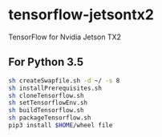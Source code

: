 # tensorflow-jetsontx2

TensorFlow for Nvidia Jetson TX2

## For Python 3.5

```bash
sh createSwapfile.sh -d ~/ -s 8
sh installPrerequisites.sh
sh cloneTensorflow.sh
sh setTensorflowEnv.sh
sh buildTensorflow.sh
sh packageTensorflow.sh
pip3 install $HOME/wheel file
```
